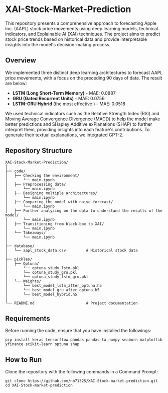 # XAI-Stock-Market-Prediction

This repository presents a comprehensive approach to forecasting Apple Inc. (AAPL) stock price movements using deep learning models, technical indicators, and Explainable AI (XAI) techniques. The project aims to predict stock price trends based on historical data and provide interpretable insights into the model's decision-making process.

## Overview

We implemented three distinct deep learning architectures to forecast AAPL price movements, with a focus on the preceding 90 days of data. The result are below:

- **LSTM (Long Short-Term Memory)** - MAE: 0.0887
- **GRU (Gated Recurrent Units)** - MAE: 0.0756
- **LSTM-GRU Hybrid** (the most effective ) - MAE: 0.0518

We used technical indicators such as the Relative Strength Index (RSI) and Moving Average Convergence Divergence (MACD) to help the model make better predictions and SHapley Additive exPlanations (SHAP) to further interpret them, providing insights into each feature's contributions. To generate their textual explanations, we integrated GPT-2.

## Repository Structure

```plaintext
XAI-Stock-Market-Prediction/
│
├── code/
│   ├── Checking the environment/
│       └── main.ipynb         
│   ├── Preprocessing data/
│       └── main.ipynb     
│   ├── Designing multiple architectures/
│       └── main.ipynb   
│   ├── Comparing the model with naive forecast/
│       └── main.ipynb  
│   ├── Further analyzing on the data to understand the results of the model/
│       └── main.ipynb  
│   ├── Transitioning from black-box to XAI/
│       └── main.ipynb   
│   └── Takeaways/
│       └── main.ipynb  
│
├── database/
│   └── aapl_stock_data.csv         # Historical stock data
│
├── pickles/
│   ├── Optuna/
│       └── optuna_study_lstm.pkl
│       └── optuna_study_gru.pkl
│       └── optuna_study_lstm_gru.pkl           
│   └── Weights/
│       └── best_model_lstm_after_optuna.h5
│       └── best_model_gru_after_optuna.h5
│       └── best_model_hybrid.h5 
│
└── README.md                       # Project documentation
```

## Requirements

Before running the code, ensure that you have installed the followings:

```plaintext
pip install keras tensorflow pandas pandas-ta numpy seaborn matplotlib yfinance scikit-learn optuna shap 
```


## How to Run

Clone the repository with the following commands in a Command Prompt:

```plaintext
git clone https://github.com/nb71325/XAI-Stock-market-prediction.git
cd XAI-Stock-market-prediction
```
